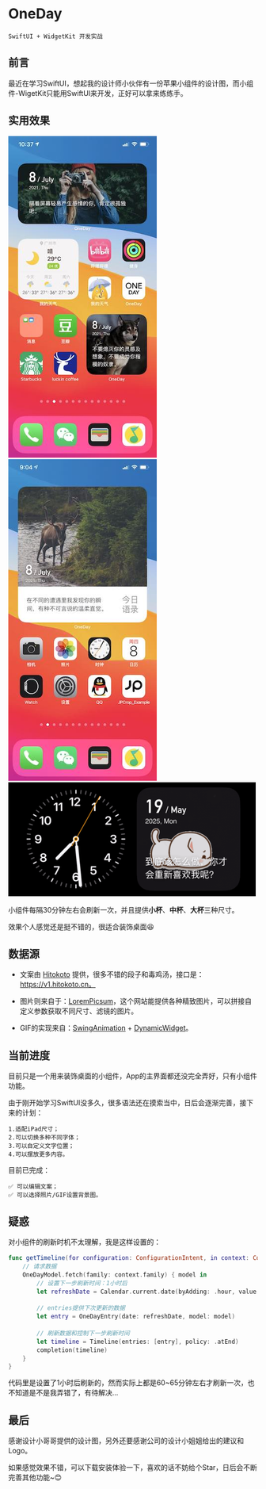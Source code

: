 # OneDay

    SwiftUI + WidgetKit 开发实战

## 前言

最近在学习SwiftUI，想起我的设计师小伙伴有一份苹果小组件的设计图，而小组件-WigetKit只能用SwiftUI来开发，正好可以拿来练练手。

## 实用效果

![medium_small_example](https://github.com/Rogue24/JPCover/raw/master/OneDay/medium_small_example.jpg)
![large_example](https://github.com/Rogue24/JPCover/raw/master/OneDay/large_example.jpg)
![gif_widget](https://github.com/Rogue24/JPCover/raw/master/OneDay/gif_widget.gif)

小组件每隔30分钟左右会刷新一次，并且提供**小杯**、**中杯**、**大杯**三种尺寸。

效果个人感觉还是挺不错的，很适合装饰桌面😆

## 数据源

- 文案由 [Hitokoto](https://hitokoto.cn) 提供，很多不错的段子和毒鸡汤，接口是：https://v1.hitokoto.cn。

- 图片则来自于：[LoremPicsum](https://picsum.photos)，这个网站能提供各种精致图片，可以拼接自定义参数获取不同尺寸、滤镜的图片。

- GIF的实现来自：[SwingAnimation](https://github.com/TopWidgets/SwingAnimation) + [DynamicWidget](https://github.com/wyqACoffer/DynamicWidget)。

## 当前进度

目前只是一个用来装饰桌面的小组件，App的主界面都还没完全弄好，只有小组件功能。

由于刚开始学习SwiftUI没多久，很多语法还在摸索当中，日后会逐渐完善，接下来的计划：

    1.适配iPad尺寸；
    2.可以切换多种不同字体；
    3.可以自定义文字位置；
    4.可以摆放更多内容。
    
目前已完成：

    ✅ 可以编辑文案；
    ✅ 可以选择照片/GIF设置背景图。
    
## 疑惑

对小组件的刷新时机不太理解，我是这样设置的：
```swift
func getTimeline(for configuration: ConfigurationIntent, in context: Context, completion: @escaping (Timeline<Entry>) -> ()) {
    // 请求数据
    OneDayModel.fetch(family: context.family) { model in
        // 设置下一步刷新时间：1小时后
        let refreshDate = Calendar.current.date(byAdding: .hour, value: 1, to: Date())!
        
        // entries提供下次更新的数据
        let entry = OneDayEntry(date: refreshDate, model: model)
        
        // 刷新数据和控制下一步刷新时间
        let timeline = Timeline(entries: [entry], policy: .atEnd)
        completion(timeline)
    }
}
```
代码里是设置了1小时后刷新的，然而实际上都是60~65分钟左右才刷新一次，也不知道是不是我弄错了，有待解决...

## 最后

感谢设计小哥哥提供的设计图，另外还要感谢公司的设计小姐姐给出的建议和Logo。

如果感觉效果不错，可以下载安装体验一下，喜欢的话不妨给个Star，日后会不断完善其他功能~😊
